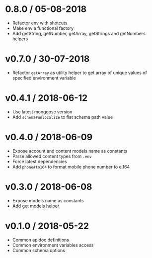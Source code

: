 # 0.8.0 / 05-08-2018
- Refactor env with shotcuts
- Make env a functional factory
- Add getString, getNumber, getArray, getStrings and getNumbers helpers

# v0.7.0 / 30-07-2018
- Refactor `getArray` as utility helper to get array of unique values of specified environment variable

# v0.4.1 / 2018-06-12
- Use latest mongoose version
- Add `schema#unlocalize` to flat schema path value 

# v0.4.0 / 2018-06-09
- Expose account and content models name as constants
- Parse allowed content types from `.env`
- Force latest dependencies
- Add `phone#to164` to format mobile phone number to e.164

# v0.3.0 / 2018-06-08
- Expose models name as constants
- Add get models helper

# v0.1.0 / 2018-05-22

* Common apidoc definitions
* Common environment variables access
* Common schema options

